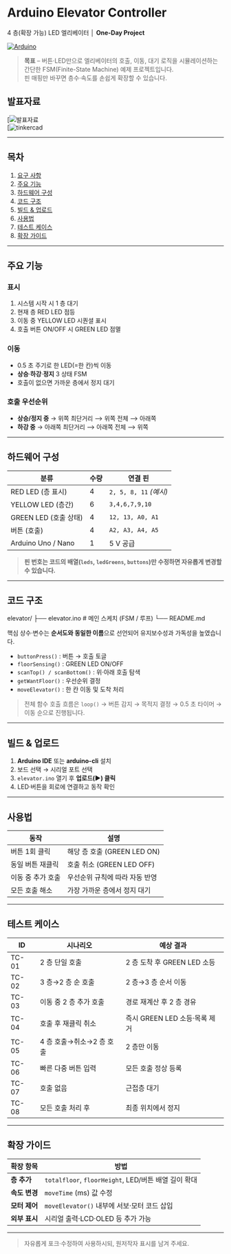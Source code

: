 # Arduino Elevator Controller  
4 층(확장 가능) LED 엘리베이터 │ **One-Day Project**

[![Arduino](https://img.shields.io/badge/Arduino-Uno-00979D?logo=arduino&logoColor=white)](https://www.arduino.cc/)


> **목표** – 버튼·LED만으로 엘리베이터의 호출, 이동, 대기 로직을 시뮬레이션하는 간단한 FSM(Finite-State Machine) 예제 프로젝트입니다.  
> 핀 매핑만 바꾸면 층수·속도를 손쉽게 확장할 수 있습니다. 

## 발표자료
[![발표자료](https://docs.google.com/presentation/d/1m6TEW22ZXlsffNen36meO2qcAVfPnEL0svScLSEzju0/edit?usp=sharing)
</br>
[![tinkercad](https://www.tinkercad.com/things/1Y2Mx1cmY9a-elevatorled)

---

## 목차
1. [요구 사항](#요구-사항)  
2. [주요 기능](#주요-기능)  
3. [하드웨어 구성](#하드웨어-구성)  
4. [코드 구조](#코드-구조)  
5. [빌드 & 업로드](#빌드--업로드)  
6. [사용법](#사용법)  
7. [테스트 케이스](#테스트-케이스)  
8. [확장 가이드](#확장-가이드)  

---

## 주요 기능
### 표시
1. 시스템 시작 시 1 층 대기  
2. 현재 층 RED LED 점등  
3. 이동 중 YELLOW LED 시퀀셜 표시  
4. 호출 버튼 ON/OFF 시 GREEN LED 점멸 
### 이동
- 0.5 초 주기로 한 LED(=한 칸)씩 이동  
- **상승**·**하강**·**정지** 3 상태 FSM  
- 호출이 없으면 가까운 층에서 정지 대기  

### 호출 우선순위
- **상승/정지 중** → 위쪽 최단거리 ⟶ 위쪽 전체 ⟶ 아래쪽  
- **하강 중** → 아래쪽 최단거리 ⟶ 아래쪽 전체 ⟶ 위쪽
---

## 하드웨어 구성
| 분류 | 수량 | 연결 핀 |
|------|------|---------|
| RED LED (층 표시)      | 4  | `2, 5, 8, 11` *(예시)* |
| YELLOW LED (층간)      | 6  | `3,4,6,7,9,10` |
| GREEN LED (호출 상태)  | 4  | `12, 13, A0, A1` |
| 버튼 (호출)            | 4  | `A2, A3, A4, A5` |
| Arduino Uno / Nano     | 1  | 5 V 공급 |

> **핀 번호는 코드의 배열(`leds`, `ledGreens`, `buttons`)만 수정하면 자유롭게 변경할 수 있습니다.**

---

## 코드 구조
elevator/
├── elevator.ino # 메인 스케치 (FSM / 루프)
└── README.md

핵심 상수·변수는 **순서도와 동일한 이름**으로 선언되어 유지보수성과 가독성을 높였습니다.  
- `buttonPress()`  : 버튼 → 호출 토글  
- `floorSensing()` : GREEN LED ON/OFF  
- `scanTop() / scanBottom()` : 위·아래 호출 탐색  
- `getWantFloor()` : 우선순위 결정  
- `moveElevator()` : 한 칸 이동 및 도착 처리  

> 전체 함수 호출 흐름은 `loop()` → 버튼 감지 → 목적지 결정 → 0.5 초 타이머 → 이동 순으로 진행됩니다. 

---

## 빌드 & 업로드
1. **Arduino IDE** 또는 **arduino-cli** 설치  
2. 보드 선택 → 시리얼 포트 선택  
3. `elevator.ino` 열기 후 **업로드(▶) 클릭**  
4. LED·버튼을 회로에 연결하고 동작 확인

---

## 사용법
| 동작 | 설명 |
|------|------|
| 버튼 1회 클릭 | 해당 층 호출 (GREEN LED ON) |
| 동일 버튼 재클릭 | 호출 취소 (GREEN LED OFF) |
| 이동 중 추가 호출 | 우선순위 규칙에 따라 자동 반영 |
| 모든 호출 해소 | 가장 가까운 층에서 정지 대기 |

---

## 테스트 케이스
| ID | 시나리오 | 예상 결과 |
|----|----------|-----------|
| TC-01 | 2 층 단일 호출 | 2 층 도착 후 GREEN LED 소등 |
| TC-02 | 3 층→2 층 순 호출 | 2 층→3 층 순서 이동 |
| TC-03 | 이동 중 2 층 추가 호출 | 경로 재계산 후 2 층 경유 |
| TC-04 | 호출 후 재클릭 취소 | 즉시 GREEN LED 소등·목록 제거 |
| TC-05 | 4 층 호출→취소→2 층 호출 | 2 층만 이동 |
| TC-06 | 빠른 다중 버튼 입력 | 모든 호출 정상 등록 |
| TC-07 | 호출 없음 | 근접층 대기 |
| TC-08 | 모든 호출 처리 후 | 최종 위치에서 정지 |

---

## 확장 가이드
| 확장 항목 | 방법 |
|-----------|------|
| **층 추가** | `totalfloor`, `floorHeight`, LED/버튼 배열 길이 확대 |
| **속도 변경** | `moveTime` (ms) 값 수정 |
| **모터 제어** | `moveElevator()` 내부에 서보·모터 코드 삽입 |
| **외부 표시** | 시리얼 출력·LCD·OLED 등 추가 가능 |

---

> 자유롭게 포크·수정하여 사용하시되, 원저작자 표시를 남겨 주세요.

